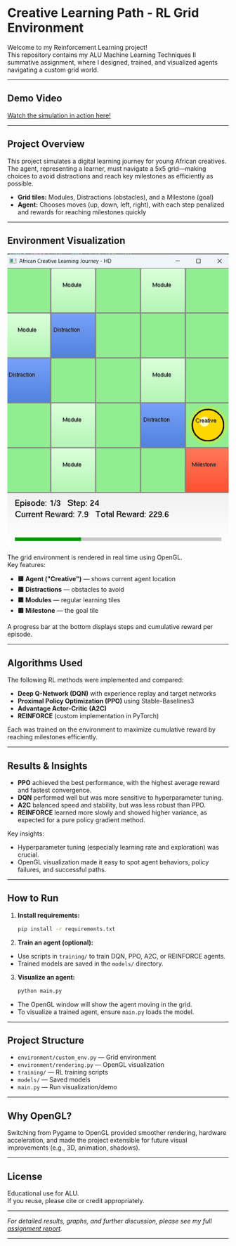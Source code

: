 # Creative Learning Path - RL Grid Environment

Welcome to my Reinforcement Learning project!  
This repository contains my ALU Machine Learning Techniques II summative assignment, where I designed, trained, and visualized agents navigating a custom grid world.

---

## Demo Video

[Watch the simulation in action here!](https://youtu.be/QYTdKE5QvZY)

---

## Project Overview

This project simulates a digital learning journey for young African creatives. The agent, representing a learner, must navigate a 5x5 grid—making choices to avoid distractions and reach key milestones as efficiently as possible.

- **Grid tiles:** Modules, Distractions (obstacles), and a Milestone (goal)
- **Agent:** Chooses moves (up, down, left, right), with each step penalized and rewards for reaching milestones quickly

---

## Environment Visualization

![Your Alt Text](environment/environment.png)

The grid environment is rendered in real time using OpenGL.  
Key features:
- **🟨 Agent ("Creative")** — shows current agent location
- **🟦 Distractions** — obstacles to avoid
- **🟩 Modules** — regular learning tiles
- **🟥 Milestone** — the goal tile

A progress bar at the bottom displays steps and cumulative reward per episode.

---

## Algorithms Used

The following RL methods were implemented and compared:
- **Deep Q-Network (DQN)** with experience replay and target networks
- **Proximal Policy Optimization (PPO)** using Stable-Baselines3
- **Advantage Actor-Critic (A2C)**
- **REINFORCE** (custom implementation in PyTorch)

Each was trained on the environment to maximize cumulative reward by reaching milestones efficiently.

---

##  Results & Insights

- **PPO** achieved the best performance, with the highest average reward and fastest convergence.
- **DQN** performed well but was more sensitive to hyperparameter tuning.
- **A2C** balanced speed and stability, but was less robust than PPO.
- **REINFORCE** learned more slowly and showed higher variance, as expected for a pure policy gradient method.

Key insights:
- Hyperparameter tuning (especially learning rate and exploration) was crucial.
- OpenGL visualization made it easy to spot agent behaviors, policy failures, and successful paths.

---

##  How to Run

1. **Install requirements:**
   ```bash
   pip install -r requirements.txt
   ```

2. **Train an agent (optional):**
- Use scripts in `training/` to train DQN, PPO, A2C, or REINFORCE agents.
- Trained models are saved in the `models/` directory.

3. **Visualize an agent:**
   ```bash
   python main.py
   ```

- The OpenGL window will show the agent moving in the grid.
- To visualize a trained agent, ensure `main.py` loads the model.

---

## Project Structure

- `environment/custom_env.py` — Grid environment
- `environment/rendering.py` — OpenGL visualization
- `training/` — RL training scripts
- `models/` — Saved models
- `main.py` — Run visualization/demo

---

## Why OpenGL?

Switching from Pygame to OpenGL provided smoother rendering, hardware acceleration, and made the project extensible for future visual improvements (e.g., 3D, animation, shadows).

---

## License

Educational use for ALU.  
If you reuse, please cite or credit appropriately.

---

*For detailed results, graphs, and further discussion, please see my full [assignment report](https://github.com/maxprodigy/Peter_Johnson_rl_summative/blob/main/environment/%5BPeter%20Johnson%5D%20Machine_Learning_Techniques_II%20-%20Summative_Assignment%20-%20Report.pdf).*

---
